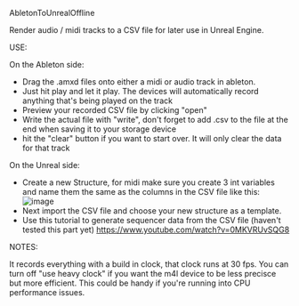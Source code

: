 AbletonToUnrealOffline

Render audio / midi tracks to a CSV file for later use in Unreal Engine. 

USE: 

On the Ableton side: 
  - Drag the .amxd files onto either a midi or audio track in ableton. 
  - Just hit play and let it play. The devices will automatically record anything that's being played on the track 
  - Preview your recorded CSV file by clicking "open"
  - Write the actual file with "write", don't forget to add .csv to the file at the end when saving it to your storage device
  - hit the "clear" button if you want to start over. It will only clear the data for that track

On the Unreal side: 
  - Create a new Structure, for midi make sure you create 3 int variables and name them the same as the columns in the CSV file like this: 
![image](https://user-images.githubusercontent.com/8734041/149671645-9bea877c-2a76-4904-923f-cf106dc95ed6.png)
  - Next import the CSV file and choose your new structure as a template. 
  - Use this tutorial to generate sequencer data from the CSV file (haven't tested this part yet) 
    https://www.youtube.com/watch?v=0MKVRUvSQG8
 
NOTES:

It records everything with a build in clock, that clock runs at 30 fps. You can turn off "use heavy clock" if you want the m4l device to be less precisce but more efficient. This could be handy if you're running into CPU performance issues. 

